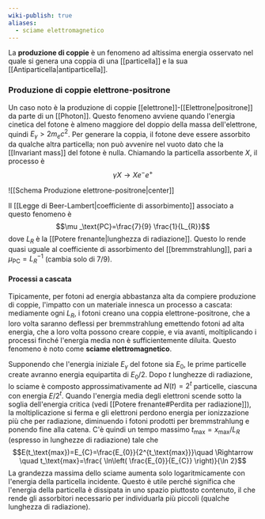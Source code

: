 ```yaml
---
wiki-publish: true
aliases:
  - sciame elettromagnetico
---
```

La **produzione di coppie** è un fenomeno ad altissima energia osservato nel quale si genera una coppia di una [[particella]] e la sua [[Antiparticella|antiparticella]].
### Produzione di coppie elettrone-positrone
Un caso noto è la produzione di coppie [[elettrone]]-[[Elettrone|positrone]] da parte di un [[Photon]]. Questo fenomeno avviene quando l'energia cinetica del fotone è almeno maggiore del doppio della massa dell'elettrone, quindi $E_{\gamma}>2m_{e}c^{2}$. Per generare la coppia, il fotone deve essere assorbito da qualche altra particella; non può avvenire nel vuoto dato che la [[Invariant mass]] del fotone è nulla. Chiamando la particella assorbente $X$, il processo è
$$\gamma X\to Xe^{-}e^{+}$$

![[Schema Produzione elettrone-positrone|center]]

Il [[Legge di Beer-Lambert|coefficiente di assorbimento]] associato a questo fenomeno è
$$\mu _\text{PC}=\frac{7}{9} \frac{1}{L_{R}}$$
dove $L_{R}$ è la [[Potere frenante|lunghezza di radiazione]]. Questo lo rende quasi uguale al coefficiente di assorbimento del [[bremmstrahlung]], pari a $\mu _\text{PC}=L_{R}^{-1}$ (cambia solo di $7/9$).
#### Processi a cascata
Tipicamente, per fotoni ad energia abbastanza alta da compiere produzione di coppie, l'impatto con un materiale innesca un processo a cascata: mediamente ogni $L_{R}$, i fotoni creano una coppia elettrone-positrone, che a loro volta saranno deflessi per bremmstrahlung emettendo fotoni ad alta energia, che a loro volta possono creare coppie, e via avanti, moltiplicando i processi finché l'energia media non è sufficientemente diluita. Questo fenomeno è noto come **sciame elettromagnetico**.

Supponendo che l'energia iniziale $E_{\gamma}$ del fotone sia $E_{0}$, le prime particelle create avranno energia equipartita di $E_{0}/2$. Dopo $t$ lunghezze di radiazione, lo sciame è composto approssimativamente ad $N(t)=2^{t}$ particelle, ciascuna con energia $E/2^{t}$. Quando l'energia media degli elettroni scende sotto la soglia dell'energia critica (vedi [[Potere frenante#Perdita per radiazione]]), la moltiplicazione si ferma e gli elettroni perdono energia per ionizzazione più che per radiazione, diminuendo i fotoni prodotti per bremmstrahlung e ponendo fine alla catena. C'è quindi un tempo massimo $t_\text{max}=x_\text{max}/L_{R}$ (espresso in lunghezze di radiazione) tale che
$$E(t_\text{max})=E_{C}=\frac{E_{0}}{2^{t_\text{max}}}\quad \Rightarrow \quad t_\text{max}=\frac{ \ln\left( \frac{E_{0}}{E_{C}} \right)}{\ln 2}$$
La grandezza massima dello sciame aumenta solo logaritmicamente con l'energia della particella incidente. Questo è utile perché significa che l'energia della particella è dissipata in uno spazio piuttosto contenuto, il che rende gli assorbitori necessario per individuarla più piccoli (qualche lunghezza di radiazione).